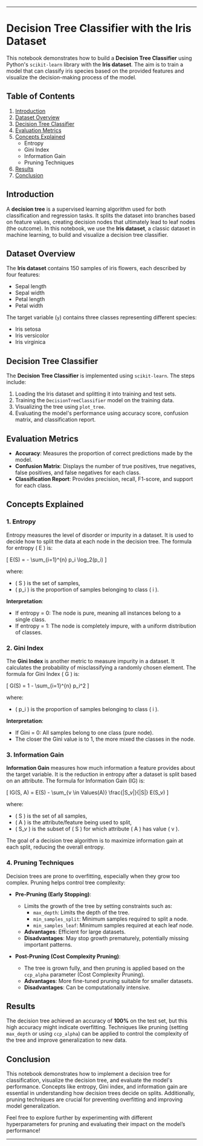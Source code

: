 
---

# Decision Tree Classifier with the Iris Dataset

This notebook demonstrates how to build a **Decision Tree Classifier** using Python's `scikit-learn` library with the **Iris dataset**. The aim is to train a model that can classify iris species based on the provided features and visualize the decision-making process of the model.

## Table of Contents

1. [Introduction](#introduction)
2. [Dataset Overview](#dataset-overview)
3. [Decision Tree Classifier](#decision-tree-classifier)
4. [Evaluation Metrics](#evaluation-metrics)
5. [Concepts Explained](#concepts-explained)
   - Entropy
   - Gini Index
   - Information Gain
   - Pruning Techniques
6. [Results](#results)
7. [Conclusion](#conclusion)

## Introduction

A **decision tree** is a supervised learning algorithm used for both classification and regression tasks. It splits the dataset into branches based on feature values, creating decision nodes that ultimately lead to leaf nodes (the outcome). In this notebook, we use the **Iris dataset**, a classic dataset in machine learning, to build and visualize a decision tree classifier.

## Dataset Overview

The **Iris dataset** contains 150 samples of iris flowers, each described by four features:
- Sepal length
- Sepal width
- Petal length
- Petal width

The target variable (`y`) contains three classes representing different species:
- Iris setosa
- Iris versicolor
- Iris virginica

## Decision Tree Classifier

The **Decision Tree Classifier** is implemented using `scikit-learn`. The steps include:
1. Loading the Iris dataset and splitting it into training and test sets.
2. Training the `DecisionTreeClassifier` model on the training data.
3. Visualizing the tree using `plot_tree`.
4. Evaluating the model's performance using accuracy score, confusion matrix, and classification report.

## Evaluation Metrics

- **Accuracy**: Measures the proportion of correct predictions made by the model.
- **Confusion Matrix**: Displays the number of true positives, true negatives, false positives, and false negatives for each class.
- **Classification Report**: Provides precision, recall, F1-score, and support for each class.

## Concepts Explained

### 1. Entropy

Entropy measures the level of disorder or impurity in a dataset. It is used to decide how to split the data at each node in the decision tree. The formula for entropy \( E \) is:

\[
E(S) = - \sum_{i=1}^{n} p_i \log_2(p_i)
\]

where:
- \( S \) is the set of samples,
- \( p_i \) is the proportion of samples belonging to class \( i \).

**Interpretation**:
- If entropy = 0: The node is pure, meaning all instances belong to a single class.
- If entropy = 1: The node is completely impure, with a uniform distribution of classes.

### 2. Gini Index

The **Gini Index** is another metric to measure impurity in a dataset. It calculates the probability of misclassifying a randomly chosen element. The formula for Gini Index \( G \) is:

\[
G(S) = 1 - \sum_{i=1}^{n} p_i^2
\]

where:
- \( p_i \) is the proportion of samples belonging to class \( i \).

**Interpretation**:
- If Gini = 0: All samples belong to one class (pure node).
- The closer the Gini value is to 1, the more mixed the classes in the node.

### 3. Information Gain

**Information Gain** measures how much information a feature provides about the target variable. It is the reduction in entropy after a dataset is split based on an attribute. The formula for Information Gain (IG) is:

\[
IG(S, A) = E(S) - \sum_{v \in Values(A)} \frac{|S_v|}{|S|} E(S_v)
\]

where:
- \( S \) is the set of all samples,
- \( A \) is the attribute/feature being used to split,
- \( S_v \) is the subset of \( S \) for which attribute \( A \) has value \( v \).

The goal of a decision tree algorithm is to maximize information gain at each split, reducing the overall entropy.

### 4. Pruning Techniques

Decision trees are prone to overfitting, especially when they grow too complex. Pruning helps control tree complexity:

- **Pre-Pruning (Early Stopping)**:
  - Limits the growth of the tree by setting constraints such as:
    - `max_depth`: Limits the depth of the tree.
    - `min_samples_split`: Minimum samples required to split a node.
    - `min_samples_leaf`: Minimum samples required at each leaf node.
  - **Advantages**: Efficient for large datasets.
  - **Disadvantages**: May stop growth prematurely, potentially missing important patterns.

- **Post-Pruning (Cost Complexity Pruning)**:
  - The tree is grown fully, and then pruning is applied based on the `ccp_alpha` parameter (Cost Complexity Pruning).
  - **Advantages**: More fine-tuned pruning suitable for smaller datasets.
  - **Disadvantages**: Can be computationally intensive.

## Results

The decision tree achieved an accuracy of **100%** on the test set, but this high accuracy might indicate overfitting. Techniques like pruning (setting `max_depth` or using `ccp_alpha`) can be applied to control the complexity of the tree and improve generalization to new data.

## Conclusion

This notebook demonstrates how to implement a decision tree for classification, visualize the decision tree, and evaluate the model's performance. Concepts like entropy, Gini index, and information gain are essential in understanding how decision trees decide on splits. Additionally, pruning techniques are crucial for preventing overfitting and improving model generalization.

Feel free to explore further by experimenting with different hyperparameters for pruning and evaluating their impact on the model’s performance!

---
